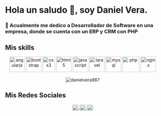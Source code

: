 # Hola un saludo 👋, soy Daniel Vera.

### 💼 Acualmente me dedico a Desarrollador de Software en una empresa, donde se cuenta con un ERP y CRM con PHP

## Mis skills
<p align="center">
  <img src="https://upload.wikimedia.org/wikipedia/commons/thumb/c/cf/Angular_full_color_logo.svg/800px-Angular_full_color_logo.svg.png" alt="angularjs" width="50" height="50"/> 
  <img src="https://upload.wikimedia.org/wikipedia/commons/thumb/b/b2/Bootstrap_logo.svg/800px-Bootstrap_logo.svg.png" alt="bootstrap" width="50" height="50"/> 
  <img src="https://seeklogo.com/images/C/css3-logo-8724075274-seeklogo.com.png" alt="css3" width="40" height="50"/> 
  <img src="https://upload.wikimedia.org/wikipedia/commons/thumb/6/61/HTML5_logo_and_wordmark.svg/512px-HTML5_logo_and_wordmark.svg.png" alt="html5" width="50" height="50"/> 
  <img src="https://upload.wikimedia.org/wikipedia/commons/thumb/9/99/Unofficial_JavaScript_logo_2.svg/245px-Unofficial_JavaScript_logo_2.svg.png" alt="javascript" width="50" height="50"/> 
  <img src="http://arbo.com.ve/wp-content/uploads/2016/01/laravel-logo.png" alt="laravel" width="50" height="50"/> 
  <img src="https://cdn.worldvectorlogo.com/logos/mysql.svg" alt="mysql" width="50" height="50"/> 
  <img src="https://upload.wikimedia.org/wikipedia/commons/thumb/2/27/PHP-logo.svg/711px-PHP-logo.svg.png" alt="php" width="55" height="50"/> 
  <img src="https://desarrolloweb.com/storage/tag_images/actual/dAq8x6QtJoeQa6nnaSPZdS8RzXMFXZUeR336tkvm.png" alt="nginx" width="50" height="50"/>
</p>

<p align="center"> <img src="https://github-readme-stats.vercel.app/api?username=danielvera987&show_icons=true" alt="danielvera987" /> </p> 

## Mis Redes Sociales

 <p align="center">
  <a href="https://linkedin.com/in/danielveraangulo" target="blank">
    <img align="center" src="https://cdn.jsdelivr.net/npm/simple-icons@3.0.1/icons/linkedin.svg" alt="danielveraangulo" height="20" width="20" />
  </a>
  <a href="https://fb.com/daniel.veraangulo" target="blank">
    <img align="center" src="https://cdn.jsdelivr.net/npm/simple-icons@3.0.1/icons/facebook.svg" alt="daniel.veraangulo" height="20" width="20" />
  </a>
  <a href="https://instagram.com/davadevel" target="blank">
    <img align="center" src="https://cdn.jsdelivr.net/npm/simple-icons@3.0.1/icons/instagram.svg" alt="davadevel" height="20" width="20" />
  </a>
</p>
